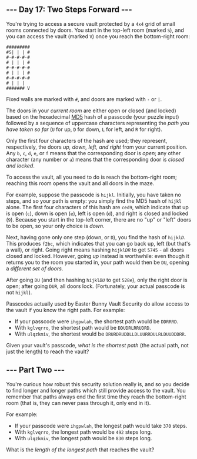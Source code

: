 <article class="day-desc"><h2>--- Day 17: Two Steps Forward ---</h2><p>You're trying to access a secure vault protected by a <code>4x4</code> grid of small rooms connected by doors. You start in the top-left room (marked <code>S</code>), and you can access the vault (marked <code>V</code>) once you reach the bottom-right room:</p>
<pre><code>#########
#S| | | #
#-#-#-#-#
# | | | #
#-#-#-#-#
# | | | #
#-#-#-#-#
# | | |  
####### V
</code></pre>
<p>Fixed walls are marked with <code>#</code>, and doors are marked with <code>-</code> or <code>|</code>.</p>
<p>The doors in your <em>current room</em> are either open or closed (and locked) based on the hexadecimal <a href="https://en.wikipedia.org/wiki/MD5">MD5</a> hash of a passcode (your puzzle input) followed by a sequence of uppercase characters representing the <em>path you have taken so far</em> (<code>U</code> for up, <code>D</code> for down, <code>L</code> for left, and <code>R</code> for right).</p>
<p>Only the first four characters of the hash are used; they represent, respectively, the doors <em>up, down, left, and right</em> from your current position. Any <code>b</code>, <code>c</code>, <code>d</code>, <code>e</code>, or <code>f</code> means that the corresponding door is <em>open</em>; any other character (any number or <code>a</code>) means that the corresponding door is <em>closed and locked</em>.</p>
<p>To access the vault, all you need to do is reach the bottom-right room; reaching this room opens the vault and all doors in the maze.</p>
<p>For example, suppose the passcode is <code>hijkl</code>. Initially, you have taken no steps, and so your path is empty: you simply find the MD5 hash of <code>hijkl</code> alone. The first four characters of this hash are <code>ced9</code>, which indicate that up is open (<code>c</code>), down is open (<code>e</code>), left is open (<code>d</code>), and right is closed and locked (<code>9</code>). Because you start in the top-left corner, there are no "up" or "left" doors to be open, so your only choice is <em>down</em>.</p>
<p>Next, having gone only one step (down, or <code>D</code>), you find the hash of <code>hijkl<em>D</em></code>. This produces <code>f2bc</code>, which indicates that you can go back up, left (but that's a wall), or right. Going right means hashing <code>hijkl<em>DR</em></code> to get <code>5745</code> - all doors closed and locked. However, going <em>up</em> instead is worthwhile: even though it returns you to the room you started in, your path would then be <code>DU</code>, opening a <em>different set of doors</em>.</p>
<p>After going <code>DU</code> (and then hashing <code>hijkl<em>DU</em></code> to get <code>528e</code>), only the right door is open; after going <code>DUR</code>, all doors lock. (Fortunately, your actual passcode is <span title="It took four days to rescue the engineer that tried this.">not <code>hijkl</code></span>).</p>
<p>Passcodes actually used by Easter Bunny Vault Security do allow access to the vault if you know the right path.  For example:</p>
<ul>
<li>If your passcode were <code>ihgpwlah</code>, the shortest path would be <code>DDRRRD</code>.</li>
<li>With <code>kglvqrro</code>, the shortest path would be <code>DDUDRLRRUDRD</code>.</li>
<li>With <code>ulqzkmiv</code>, the shortest would be <code>DRURDRUDDLLDLUURRDULRLDUUDDDRR</code>.</li>
</ul>
<p>Given your vault's passcode, <em>what is the shortest path</em> (the actual path, not just the length) to reach the vault?</p>
</article><article class="day-desc"><h2 id="part2">--- Part Two ---</h2><p>You're curious how robust this security solution really is, and so you decide to find longer and longer paths which still provide access to the vault. You remember that paths always end the first time they reach the bottom-right room (that is, they can never pass through it, only end in it).</p>
<p>For example:</p>
<ul>
<li>If your passcode were <code>ihgpwlah</code>, the longest path would take <code>370</code> steps.</li>
<li>With <code>kglvqrro</code>, the longest path would be <code>492</code> steps long.</li>
<li>With <code>ulqzkmiv</code>, the longest path would be <code>830</code> steps long.</li>
</ul>
<p></p>
<p>What is the <em>length of the longest path</em> that reaches the vault?</p>
</article>
